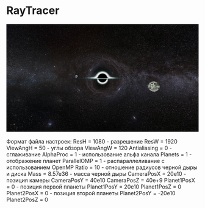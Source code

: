 # RayTracer

![RayTracer](bin/Result-3.png)

Формат файла настроек:
ResH = 1080 - разрешение 
ResW = 1920
ViewAngH = 50 - углы обзора
ViewAngW = 120
Antialiasing = 0 - сглаживание
AlphaProc = 1 - использование альфа канала
Planets = 1 - отображение планет
ParallelOMP = 1 - распараллеливание с использованием OpenMP
Ratio = 10 - отношение радиусов черной дыры и диска
Mass = 8.57e36 - масса черной дыры
CameraPosX = 20e10 - позиция камеры
CameraPosY = 40e10
CameraPosZ = 40e+9
Planet1PosX = 0 - позиция первой планеты
Planet1PosY = 20e10
Planet1PosZ = 0
Planet2PosX = 0 - позиция второй планеты
Planet2PosY = -20e10
Planet2PosZ = 0